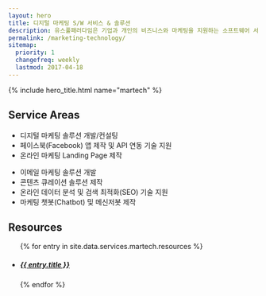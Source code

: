 ```yaml
---
layout: hero
title: 디지털 마케팅 S/W 서비스 & 솔루션
description: 유스풀패러다임은 기업과 개인의 비즈니스와 마케팅을 지원하는 소프트웨어 서비스와 솔루션을 만들고 컨설팅합니다.
permalink: /marketing-technology/
sitemap:
  priority: 1
  changefreq: weekly
  lastmod: 2017-04-18
---
```


{% include hero_title.html name="martech" %}

<div class="page-header">
  <h2>Service Areas</h2>
</div>

* 디지털 마케팅 솔루션 개발/컨설팅
* 페이스북(Facebook) 앱 제작 및 API 연동 기술 지원
* 온라인 마케팅 Landing Page 제작
<!-- * 소셜 미디어 마케팅 및 SNS 연동 기술 지원 -->
* 이메일 마케팅 솔루션 개발
* 콘텐츠 큐레이션 솔루션 제작
* 온라인 데이터 분석 및 검색 최적화(SEO) 기술 지원
* 마케팅 챗봇(Chatbot) 및 메신저봇 제작

<div class="page-header">
  <h2>Resources</h2>
</div>

<ul id="martech-resources" class="martech resources">
{% for entry in site.data.services.martech.resources %}
  <li class="item item--{{ forloop.index }}">
    <a href="{{ entry.url }}" class="item__content" style="background-image: url({{ entry.thumb }});">
      <h5 class="title">{{ entry.title }}</h5>
    </a>
  </li>
{% endfor %}
</ul>
